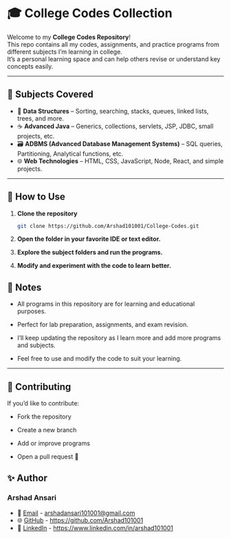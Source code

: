 # 🎓 College Codes Collection

Welcome to my **College Codes Repository**!  
This repo contains all my codes, assignments, and practice programs from different subjects I’m learning in college.  
It’s a personal learning space and can help others revise or understand key concepts easily.


---

## 📁 Subjects Covered

- 🧠 **Data Structures** – Sorting, searching, stacks, queues, linked lists, trees, and more.
- ☕ **Advanced Java** – Generics, collections, servlets, JSP, JDBC, small projects, etc.
- 🗃️ **ADBMS (Advanced Database Management Systems)** – SQL queries, Partitioning, Analytical functions, etc.
- 🌐 **Web Technologies** – HTML, CSS, JavaScript, Node, React, and simple projects.

---

## 🚀 How to Use

1. **Clone the repository**  
   ```bash
   git clone https://github.com/Arshad101001/College-Codes.git
   ```
2. **Open the folder in your favorite IDE or text editor.**

3. **Explore the subject folders and run the programs.**

4. **Modify and experiment with the code to learn better.**

## 📝 Notes

- All programs in this repository are for learning and educational purposes.

- Perfect for lab preparation, assignments, and exam revision.

- I’ll keep updating the repository as I learn more and add more programs and subjects.

- Feel free to use and modify the code to suit your learning.

---

## 🤝 Contributing

If you’d like to contribute:

- Fork the repository

- Create a new branch

- Add or improve programs

- Open a pull request 🚀

## ✨ Author

### Arshad Ansari

- 📧 [Email](mailto:arshadansari101001@gmail.com) - arshadansari101001@gmail.com 
- 🌐 [GitHub](https://github.com/Arshad101001) - https://github.com/Arshad101001
- 💼 [LinkedIn](https://www.linkedin.com/in/arshad101001/) - https://www.linkedin.com/in/arshad101001

